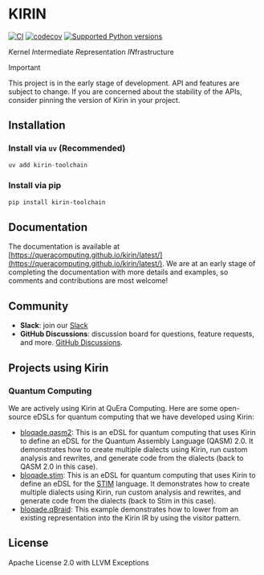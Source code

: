 # KIRIN

[![CI](https://github.com/QuEraComputing/kirin/actions/workflows/ci.yml/badge.svg)](https://github.com/QuEraComputing/kirin/actions/workflows/ci.yml)
[![codecov](https://codecov.io/gh/QuEraComputing/kirin/graph/badge.svg?token=lkUZ9DTqy4)](https://codecov.io/gh/QuEraComputing/kirin)
[![Supported Python versions](https://img.shields.io/pypi/pyversions/kirin-toolchain.svg?color=%2334D058)](https://pypi.org/project/kirin-toolchain)

*K*ernel *I*ntermediate *R*epresentation *IN*frastructure

> [!IMPORTANT]
>
> This project is in the early stage of development. API and features are subject to change.
> If you are concerned about the stability of the APIs, consider pinning the version of Kirin in your project.

## Installation

### Install via `uv` (Recommended)

```py
uv add kirin-toolchain
```

### Install via pip

```bash
pip install kirin-toolchain
```

## Documentation

The documentation is available at [https://queracomputing.github.io/kirin/latest/](https://queracomputing.github.io/kirin/latest/). We are at an early stage of completing the documentation with more details and examples, so comments and contributions are most welcome!

## Community

- **Slack**: join our [Slack](https://join.slack.com/t/kirin-1lj5658/shared_invite/zt-30qhwg83r-fTUdXF9w47nTiNFgO18X4w)
- **GitHub Discussions**: discussion board for questions, feature requests, and more. [GitHub Discussions](https://github.com/QuEraComputing/kirin/discussions).

## Projects using Kirin

### Quantum Computing

We are actively using Kirin at QuEra Computing. Here are some open-source eDSLs for quantum computing that we have developed using Kirin:

- [bloqade.qasm2](https://github.com/QuEraComputing/bloqade/tree/main/src/bloqade/qasm2): This is an eDSL for quantum computing that uses Kirin to define an eDSL for the Quantum Assembly Language (QASM) 2.0. It demonstrates how to create multiple dialects using Kirin, run custom analysis and rewrites, and generate code from the dialects (back to QASM 2.0 in this case).
- [bloqade.stim](https://github.com/QuEraComputing/bloqade/tree/main/src/bloqade/stim): This is an eDSL for quantum computing that uses Kirin to define an eDSL for the [STIM](https://github.com/quantumlib/Stim/) language. It demonstrates how to create multiple dialects using Kirin, run custom analysis and rewrites, and generate code from the dialects (back to Stim in this case).
- [bloqade.qBraid](https://github.com/QuEraComputing/bloqade/blob/main/src/bloqade/qbraid/lowering.py): This example demonstrates how to lower from an existing representation into the Kirin IR by using the visitor pattern.

## License

Apache License 2.0 with LLVM Exceptions
